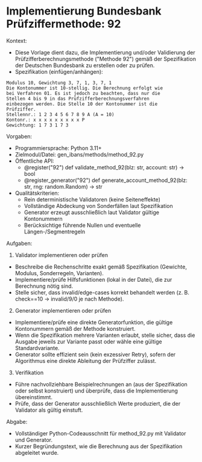# Implementierung Bundesbank Prüfziffermethode: 92

Kontext:
- Diese Vorlage dient dazu, die Implementierung und/oder Validierung der Prüfzifferberechnungsmethode ("Methode 92") gemäß der Spezifikation der Deutschen Bundesbank zu erstellen oder zu prüfen.
- Spezifikation (einfügen/anhängen):

```Text
Modulus 10, Gewichtung 3, 7, 1, 3, 7, 1
Die Kontonummer ist 10-stellig. Die Berechnung erfolgt wie
bei Verfahren 01. Es ist jedoch zu beachten, dass nur die
Stellen 4 bis 9 in das Prüfzifferberechnungsverfahren
einbezogen werden. Die Stelle 10 der Kontonummer ist die
Prüfziffer.
Stellennr.: 1 2 3 4 5 6 7 8 9 A (A = 10)
Kontonr.: x x x x x x x x x P
Gewichtung: 1 7 3 1 7 3
```

Vorgaben:
- Programmiersprache: Python 3.11+
- Zielmodul/Datei: gen_ibans/methods/method_92.py
- Öffentliche API:
  - @register("92") def validate_method_92(blz: str, account: str) -> bool
  - @register_generator("92") def generate_account_method_92(blz: str, rng: random.Random) -> str
- Qualitätskriterien:
  - Rein deterministische Validatoren (keine Seiteneffekte)
  - Vollständige Abdeckung von Sonderfällen laut Spezifikation
  - Generator erzeugt ausschließlich laut Validator gültige Kontonummern
  - Berücksichtige führende Nullen und eventuelle Längen-/Segmentregeln

Aufgaben:
1) Validator implementieren oder prüfen
- Beschreibe die Rechenschritte exakt gemäß Spezifikation (Gewichte, Modulus, Sonderregeln, Varianten).
- Implementiere/prüfe Hilfsfunktionen (lokal in der Datei), die zur Berechnung nötig sind.
- Stelle sicher, dass invalid/edge-cases korrekt behandelt werden (z. B. check==10 -> invalid/9/0 je nach Methode).

2) Generator implementieren oder prüfen
- Implementiere/prüfe eine direkte Generatorfunktion, die gültige Kontonummern gemäß der Methode konstruiert.
- Wenn die Spezifikation mehrere Varianten erlaubt, stelle sicher, dass die Ausgabe jeweils zur Variante passt oder wähle eine gültige Standardvariante.
- Generator sollte effizient sein (kein exzessiver Retry), sofern der Algorithmus eine direkte Ableitung der Prüfziffer zulässt.

3) Verifikation
- Führe nachvollziehbare Beispielrechnungen an (aus der Spezifikation oder selbst konstruiert) und überprüfe, dass die Implementierung übereinstimmt.
- Prüfe, dass der Generator ausschließlich Werte produziert, die der Validator als gültig einstuft.

Abgabe:
- Vollständiger Python-Codeausschnitt für method_92.py mit Validator und Generator.
- Kurzer Begründungstext, wie die Berechnung aus der Spezifikation abgeleitet wurde.